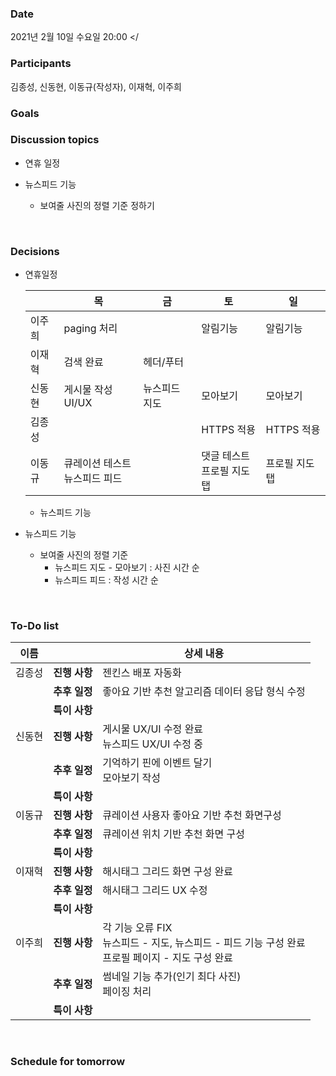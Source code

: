 ### Date  

2021년 2월 10일 수요일 20:00
</

### Participants

김종성, 신동현, 이동규(작성자), 이재혁, 이주희
</br>

### Goals

### Discussion topics  

- 연휴 일정

- 뉴스피드 기능
  - 보여줄 사진의 정렬 기준 정하기

</br>

### Decisions 

- 연휴일정

  |        | 목                                 | 금            | 토                              | 일             |
  | ------ | ---------------------------------- | ------------- | ------------------------------- | -------------- |
  | 이주희 | paging 처리                        |               | 알림기능                        | 알림기능       |
  | 이재혁 | 검색 완료                          | 헤더/푸터     |                                 |                |
  | 신동현 | 게시물 작성 UI/UX                  | 뉴스피드 지도 | 모아보기                        | 모아보기       |
  | 김종성 |                                    |               | HTTPS 적용                      | HTTPS 적용     |
  | 이동규 | 큐레이션 테스트<br />뉴스피드 피드 |               | 댓글 테스트<br />프로필 지도 탭 | 프로필 지도 탭 |

  - 뉴스피드 기능

- 뉴스피드 기능
  - 보여줄 사진의 정렬 기준
    - 뉴스피드 지도 - 모아보기 : 사진 시간 순
    - 뉴스피드 피드 : 작성 시간 순

</br>

### To-Do list

| 이름   |               | 상세 내용                                                    |
| ------ | ------------- | ------------------------------------------------------------ |
| 김종성 | **진행 사항** | 젠킨스 배포 자동화                                           |
|        | **추후 일정** | 좋아요 기반 추천 알고리즘 데이터 응답 형식 수정              |
|        | **특이 사항** |                                                              |
| 신동현 | **진행 사항** | 게시물 UX/UI 수정 완료 <br/> 뉴스피드 UX/UI 수정 중          |
|        | **추후 일정** | 기억하기 핀에 이벤트 달기<br/> 모아보기 작성                 |
|        | **특이 사항** |                                                              |
| 이동규 | **진행 사항** | 큐레이션 사용자 좋아요 기반 추천 화면구성                    |
|        | **추후 일정** | 큐레이션 위치 기반 추천 화면 구성                            |
|        | **특이 사항** |                                                              |
| 이재혁 | **진행 사항** | 해시태그 그리드 화면 구성 완료                               |
|        | **추후 일정** | 해시태그 그리드 UX 수정                                      |
|        | **특이 사항** |                                                              |
| 이주희 | **진행 사항** | 각 기능 오류 FIX<br/>뉴스피드 - 지도, 뉴스피드 - 피드 기능 구성 완료<br/>프로필 페이지 - 지도 구성 완료 |
|        | **추후 일정** | 썸네일 기능 추가(인기 최다 사진)<br/>페이징 처리             |
|        | **특이 사항** |                                                              |

</br> 

### Schedule for tomorrow 
</br> 